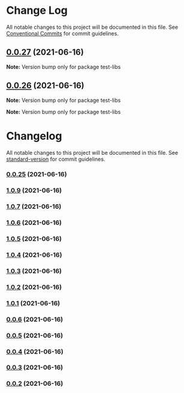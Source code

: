 # Change Log

All notable changes to this project will be documented in this file.
See [Conventional Commits](https://conventionalcommits.org) for commit guidelines.

## [0.0.27](https://github.com/huanhuanwa/test-pub/compare/v0.0.26...v0.0.27) (2021-06-16)

**Note:** Version bump only for package test-libs





## [0.0.26](https://github.com/huanhuanwa/test-pub/compare/v0.0.25...v0.0.26) (2021-06-16)

**Note:** Version bump only for package test-libs







**Note:** Version bump only for package test-libs





# Changelog

All notable changes to this project will be documented in this file. See [standard-version](https://github.com/conventional-changelog/standard-version) for commit guidelines.

### [0.0.25](https://github.com/huanhuanwa/test-pub/compare/v0.0.24...v0.0.25) (2021-06-16)

### [1.0.9](https://github.com/huanhuanwa/test-pub/compare/v0.0.24...v1.0.9) (2021-06-16)

### [1.0.7](https://github.com/huanhuanwa/test-pub/compare/v1.0.6...v1.0.7) (2021-06-16)

### [1.0.6](https://github.com/huanhuanwa/test-pub/compare/v1.0.5...v1.0.6) (2021-06-16)

### [1.0.5](https://github.com/huanhuanwa/test-pub/compare/v1.0.4...v1.0.5) (2021-06-16)

### [1.0.4](https://github.com/huanhuanwa/test-pub/compare/v1.0.3...v1.0.4) (2021-06-16)

### [1.0.3](https://github.com/huanhuanwa/test-pub/compare/v1.0.2...v1.0.3) (2021-06-16)

### [1.0.2](https://github.com/huanhuanwa/test-pub/compare/v1.0.1...v1.0.2) (2021-06-16)

### [1.0.1](https://github.com/huanhuanwa/test-pub/compare/v1.0.0...v1.0.1) (2021-06-16)

### [0.0.6](https://github.com/huanhuanwa/test-pub/compare/v0.0.5...v0.0.6) (2021-06-16)

### [0.0.5](https://github.com/huanhuanwa/test-pub/compare/v0.0.4...v0.0.5) (2021-06-16)

### [0.0.4](https://github.com/huanhuanwa/test-pub/compare/v0.0.3...v0.0.4) (2021-06-16)

### [0.0.3](https://github.com/huanhuanwa/test-pub/compare/v0.0.1...v0.0.3) (2021-06-16)

### [0.0.2](https://github.com/huanhuanwa/test-pub/compare/v0.0.1...v0.0.2) (2021-06-16)
